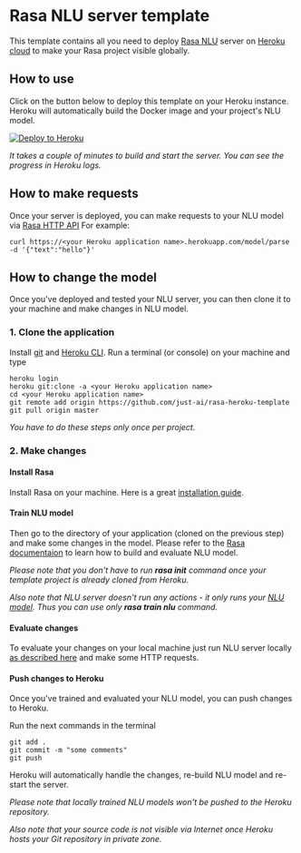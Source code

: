 # Rasa NLU server template

This template contains all you need to deploy [Rasa NLU](https://rasa.com/) server on [Heroku cloud](https://heroku.com) to make your Rasa project visible globally.

## How to use

Click on the button below to deploy this template on your Heroku instance.
Heroku will automatically build the Docker image and your project's NLU model.

[![Deploy to Heroku](https://camo.githubusercontent.com/83b0e95b38892b49184e07ad572c94c8038323fb/68747470733a2f2f7777772e6865726f6b7563646e2e636f6d2f6465706c6f792f627574746f6e2e737667)](https://heroku.com/deploy?template=https://github.com/yassinelamarti/firstchatbot)

_It takes a couple of minutes to build and start the server. You can see the progress in Heroku logs._

## How to make requests

Once your server is deployed, you can make requests to your NLU model via [Rasa HTTP API](https://rasa.com/docs/rasa/api/http-api/#operation/parseModelMessage)
For example:

`curl https://<your Heroku application name>.herokuapp.com/model/parse -d '{"text":"hello"}'`

## How to change the model

Once you've deployed and tested your NLU server, you can then clone it to your machine and make changes in NLU model.

### 1. Clone the application

Install [git](https://git-scm.com/downloads) and [Heroku CLI](https://devcenter.heroku.com/articles/heroku-cli#download-and-install).
Run a terminal (or console) on your machine and type

```
heroku login
heroku git:clone -a <your Heroku application name>
cd <your Heroku application name>
git remote add origin https://github.com/just-ai/rasa-heroku-template
git pull origin master
```

_You have to do these steps only once per project._

### 2. Make changes

#### Install Rasa

Install Rasa on your machine. Here is a great [installation guide](https://rasa.com/docs/rasa/user-guide/installation/).

#### Train NLU model

Then go to the directory of your application (cloned on the previous step) and make some changes in the model.
Please refer to the [Rasa documentaion](https://rasa.com/docs/rasa/user-guide/rasa-tutorial/) to learn how to build and evaluate NLU model.

_Please note that you don't have to run **rasa init** command once your template project is already cloned from Heroku._

_Also note that NLU server doesn't run any actions - it only runs your [NLU model](https://rasa.com/docs/rasa/nlu/using-nlu-only/). Thus you can use only **rasa train nlu** command._

#### Evaluate changes

To evaluate your changes on your local machine just run NLU server locally [as described here](https://rasa.com/docs/rasa/nlu/using-nlu-only/) and make some HTTP requests.

#### Push changes to Heroku

Once you've trained and evaluated your NLU model, you can push changes to Heroku.

Run the next commands in the terminal

```
git add .
git commit -m "some comments"
git push
```

Heroku will automatically handle the changes, re-build NLU model and re-start the server.

_Please note that locally trained NLU models won't be pushed to the Heroku repository._

_Also note that your source code is not visible via Internet once Heroku hosts your Git repository in private zone._

